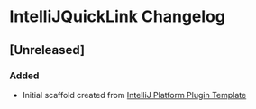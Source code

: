 <!-- Keep a Changelog guide -> https://keepachangelog.com -->

# IntelliJQuickLink Changelog

## [Unreleased]
### Added
- Initial scaffold created from [IntelliJ Platform Plugin Template](https://github.com/JetBrains/intellij-platform-plugin-template)
